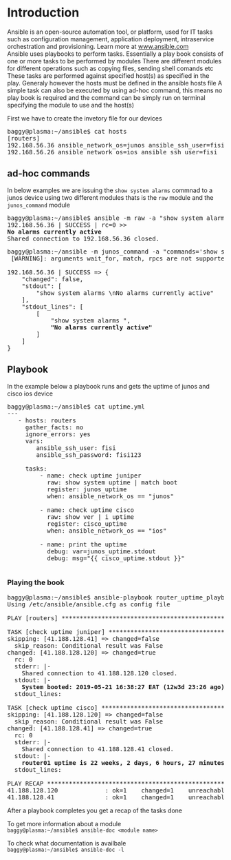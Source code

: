 # Introduction

Ansible is an open-source automation tool, or platform, used for IT tasks such as configuration management, application deployment, intraservice orchestration and provisioning.
Learn more at www.ansible.com  
Ansible uses playbooks to perform tasks. Essentially a play book consists of one or more tasks to be performed by modules
There are different modules for different operations such as copying files, sending shell comands etc
These tasks are performed against specified host(s) as specified in the play.
Generaly however the hosts must be defined in the ansible hosts file
A simple task can also be executed by using ad-hoc command, this means no play book is required and the command can be simply run on terminal specifying the module to use and the host(s)

First we have to create the invetory file for our devices
<pre>
baggy@plasma:~/ansible$ cat hosts
[routers]
192.168.56.36 ansible_network_os=junos ansible_ssh_user=fisi  ansible_ssh_password=fisi123
192.168.56.26 ansible_network_os=ios ansible_ssh_user=fisi  ansible_ssh_password=fisi123
</pre>


## ad-hoc commands
In below examples we are issuing the `show system alarms` commnad to a junos device using two different modules
thats is the `raw` module and the `junos_command` module  
<pre>
baggy@plasma:~/ansible$ ansible -m raw -a "show system alarms" 192.168.56.36 -i ./hosts
192.168.56.36 | SUCCESS | rc=0 >>
<b>No alarms currently active</b>
Shared connection to 192.168.56.36 closed.
</pre>

<pre>
baggy@plasma:~/ansible -m junos_command -a "commands='show syst alarm'" -c network_cli 192.168.56.36 -i ./hosts
 [WARNING]: arguments wait_for, match, rpcs are not supported when using transport=cli

192.168.56.36 | SUCCESS => {
    "changed": false,
    "stdout": [
        "show system alarms \nNo alarms currently active"
    ],
    "stdout_lines": [
        [
            "show system alarms ",
            <b>"No alarms currently active"</b>
        ]
    ]
}
</pre>

## Playbook

In the example below a playbook runs and gets the uptime of junos and cisco ios device

<pre>
baggy@plasma:~/ansible$ cat uptime.yml
---
   - hosts: routers
     gather_facts: no
     ignore_errors: yes
     vars:
        ansible_ssh_user: fisi
        ansible_ssh_password: fisi123

     tasks:
         - name: check uptime juniper
           raw: show system uptime | match boot
           register: junos_uptime
           when: ansible_network_os == "junos"

         - name: check uptime cisco
           raw: show ver | i uptime
           register: cisco_uptime
           when: ansible_network_os == "ios"

         - name: print the uptime
           debug: var=junos_uptime.stdout
           debug: msg="{{ cisco_uptime.stdout }}"

</pre>

### Playing the book

<pre>
baggy@plasma:~/ansible$ ansible-playbook router_uptime_playbook.yml  -i hosts  -v            
Using /etc/ansible/ansible.cfg as config file

PLAY [routers] ********************************************************************************

TASK [check uptime juniper] *******************************************************************
skipping: [41.188.128.41] => changed=false
  skip_reason: Conditional result was False
changed: [41.188.128.120] => changed=true
  rc: 0
  stderr: |-
    Shared connection to 41.188.128.120 closed.
  stdout: |-
    <b>System booted: 2019-05-21 16:38:27 EAT (12w3d 23:26 ago)</b>
  stdout_lines: <omitted>

TASK [check uptime cisco] *********************************************************************
skipping: [41.188.128.120] => changed=false
  skip_reason: Conditional result was False
changed: [41.188.128.41] => changed=true
  rc: 0
  stderr: |-
    Shared connection to 41.188.128.41 closed.
  stdout: |-
    <b>router01 uptime is 22 weeks, 2 days, 6 hours, 27 minutes</b>
  stdout_lines: <omitted>

PLAY RECAP ************************************************************************************
41.188.128.120             : ok=1    changed=1    unreachable=0    failed=0
41.188.128.41              : ok=1    changed=1    unreachable=0    failed=0
</pre>

After a playbook completes you get a recap of the tasks done

To get more information about a module  
`baggy@plasma:~/ansible$ ansible-doc <module name>`


To check what documentation is availbale  
`baggy@plasma:~/ansible$ ansible-doc -l`

